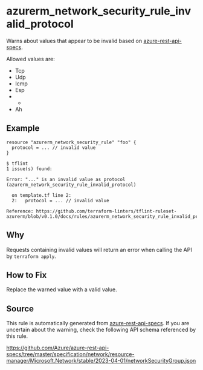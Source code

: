 <!--- This file generated by `tools/apispec-rule-gen/main.go`. DO NOT EDIT --->

# azurerm_network_security_rule_invalid_protocol

Warns about values that appear to be invalid based on [azure-rest-api-specs](https://github.com/Azure/azure-rest-api-specs).

Allowed values are:
- Tcp
- Udp
- Icmp
- Esp
- *
- Ah

## Example

```hcl
resource "azurerm_network_security_rule" "foo" {
  protocol = ... // invalid value
}
```

```
$ tflint
1 issue(s) found:

Error: "..." is an invalid value as protocol (azurerm_network_security_rule_invalid_protocol)

  on template.tf line 2:
  2:   protocol = ... // invalid value

Reference: https://github.com/terraform-linters/tflint-ruleset-azurerm/blob/v0.1.0/docs/rules/azurerm_network_security_rule_invalid_protocol.md

```

## Why

Requests containing invalid values will return an error when calling the API by `terraform apply`.

## How to Fix

Replace the warned value with a valid value.

## Source

This rule is automatically generated from [azure-rest-api-specs](https://github.com/Azure/azure-rest-api-specs). If you are uncertain about the warning, check the following API schema referenced by this rule.

https://github.com/Azure/azure-rest-api-specs/tree/master/specification/network/resource-manager/Microsoft.Network/stable/2023-04-01/networkSecurityGroup.json
